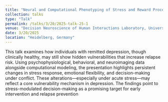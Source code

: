 ```yaml
---
title: "Neural and Computational Phenotyping of Stress and Reward Processing in Remitted Depression"
collection: talks
type: "Talk"
permalink: /talks/3/20/2025-talk-25-1
venue: "Decision Neuroscience of Human Interactions Laboratory, University of Heidelberg"
date: 3/20/2025
location: "Heidelberg, Germany"
---
```


This talk examines how individuals with remitted depression, though clinically healthy, may still show hidden vulnerabilities that increase relapse risk. Using psychophysiological, behavioral, and neuroimaging data alongside computational modeling, the presentation highlights persistent changes in stress response, emotional flexibility, and decision-making under conflict. These alterations—especially under acute stress—may reflect a core vulnerability mechanism in depression. The findings point to stress-modulated decision-making as a promising target for early intervention and relapse prevention
